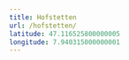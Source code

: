 ```yaml
---
title: Hofstetten
url: /hofstetten/
latitude: 47.116525800000005
longitude: 7.940315000000001
---
```

